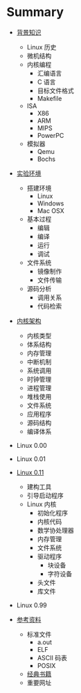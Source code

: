# Summary

* [背景知识](background/README.md)

    * Linux 历史
    * 微机结构
    * 内核编程
        - 汇编语言
        - C 语言
        - 目标文件格式
        - Makefile
    * ISA
        - X86
        - ARM
        - MIPS
        - PowerPC
    * 模拟器
        - Qemu
        - Bochs

* [实验环境](lab/README.md)

    * 搭建环境
        - Linux
        - Windows
        - Mac OSX
    * 基本过程
        - 编辑
        - 编译
        - 运行
        - 调试
    * 文件系统
        - 镜像制作
        - 文件传输
    * 源码分析
        - 调用关系
        - 代码检索

* [内核架构](kernel/README.md)

    * 内核类型
    * 体系结构
    * 内存管理
    * 中断机制
    * 系统调用
    * 时钟管理
    * 进程管理
    * 堆栈使用
    * 文件系统
    * 应用程序
    * 源码结构
    * 编译体系

* Linux 0.00

* Linux 0.01

* [Linux 0.11](0.11/README.md)

    * 建构工具
    * 引导启动程序
    * Linux 内核
        - 初始化程序
        - 内核代码
        - 数学协处理器
        - 内存管理
        - 文件系统
        - 驱动程序
            - 块设备
            - 字符设备
        - 头文件
        - 库文件

* Linux 0.99

* [参考资料](refs/README.md)

    * 标准文件
        - a.out
        - ELF
        - ASCII 码表
        - POSIX
    * [经典书籍](refs/books.md)
    * 重要网址
